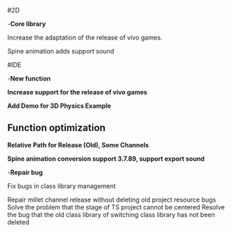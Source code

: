 #2D

-**Core library**

Increase the adaptation of the release of vivo games.

Spine animation adds support sound

#IDE

-**New function**


  **Increase support for the release of vivo games**
  
  **Add Demo for 3D Physics Example**
##   **Function optimization**


  **Relative Path for Release (Old), Some Channels**
  
  **Spine animation conversion support 3.7.89, support export sound**

-**Repair bug**

Fix bugs in class library management

Repair millet channel release without deleting old project resource bugs
Solve the problem that the stage of TS project cannot be centered
Resolve the bug that the old class library of switching class library has not been deleted


  